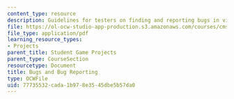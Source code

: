 ```yaml
---
content_type: resource
description: Guidelines for testers on finding and reporting bugs in video games.
file: https://ol-ocw-studio-app-production.s3.amazonaws.com/courses/cms-611j-creating-video-games-fall-2014/77735532cada1b978e3545dbe5b57da0_MITCMS_611JF14_BugReportng.pdf
file_type: application/pdf
learning_resource_types:
- Projects
parent_title: Student Game Projects
parent_type: CourseSection
resourcetype: Document
title: Bugs and Bug Reporting
type: OCWFile
uid: 77735532-cada-1b97-8e35-45dbe5b57da0
---
```

